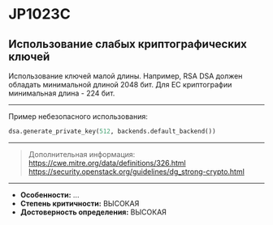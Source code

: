 # JP1023C
## Использование слабых криптографических ключей
Использование ключей малой длины.
Например, RSA DSA должен обладать минимальной длиной 2048 бит. Для EC криптографии минимальная
длина - 224 бит.

---
Пример небезопасного использования:
```python linenums="1"
dsa.generate_private_key(512, backends.default_backend())
```
---
> Дополнительная информация:
> <https://cwe.mitre.org/data/definitions/326.html>
> <https://security.openstack.org/guidelines/dg_strong-crypto.html>
---
* __Особенности:__ ...
* __Степень критичности:__ ВЫСОКАЯ
* __Достоверность определения:__ ВЫСОКАЯ
